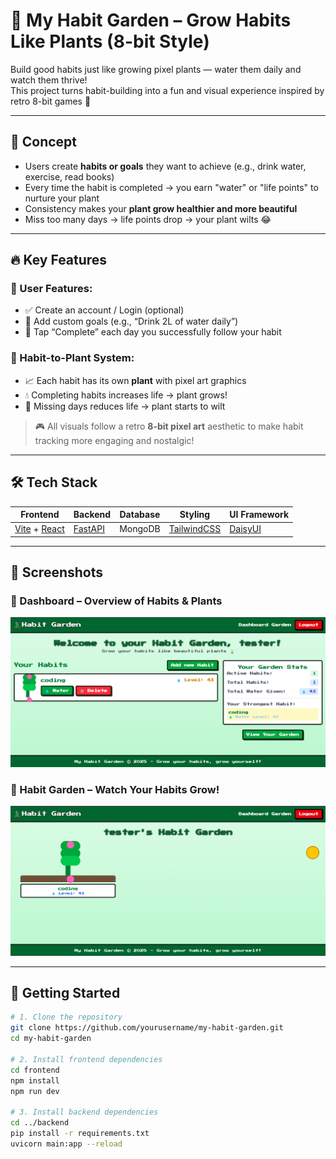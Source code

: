 # 🌱 My Habit Garden – Grow Habits Like Plants (8-bit Style)

Build good habits just like growing pixel plants — water them daily and watch them thrive!  
This project turns habit-building into a fun and visual experience inspired by retro 8-bit games 🌿

---

## 🧠 Concept

- Users create **habits or goals** they want to achieve (e.g., drink water, exercise, read books)
- Every time the habit is completed → you earn "water" or "life points" to nurture your plant
- Consistency makes your **plant grow healthier and more beautiful**
- Miss too many days → life points drop → your plant wilts 😂

---

## 🔥 Key Features

### 👤 User Features:

- ✅ Create an account / Login (optional)
- 🌟 Add custom goals (e.g., “Drink 2L of water daily”)
- 📅 Tap “Complete” each day you successfully follow your habit

### 🌿 Habit-to-Plant System:

- 📈 Each habit has its own **plant** with pixel art graphics
- 💧 Completing habits increases life → plant grows!
- 🥀 Missing days reduces life → plant starts to wilt

> 🎮 All visuals follow a retro **8-bit pixel art** aesthetic to make habit tracking more engaging and nostalgic!

---

## 🛠️ Tech Stack

| Frontend                                                    | Backend                                  | Database | Styling                                 | UI Framework                    |
| ----------------------------------------------------------- | ---------------------------------------- | -------- | --------------------------------------- | ------------------------------- |
| [Vite](https://vitejs.dev/) + [React](https://reactjs.org/) | [FastAPI](https://fastapi.tiangolo.com/) | MongoDB  | [TailwindCSS](https://tailwindcss.com/) | [DaisyUI](https://daisyui.com/) |

---

## 📸 Screenshots

### 🌟 Dashboard – Overview of Habits & Plants

![Dashboard](./assets/Dashboard.png)

### 🌱 Habit Garden – Watch Your Habits Grow!

![Habit Garden](./assets/Garden.png)

---

## 🚀 Getting Started

```bash
# 1. Clone the repository
git clone https://github.com/yourusername/my-habit-garden.git
cd my-habit-garden

# 2. Install frontend dependencies
cd frontend
npm install
npm run dev

# 3. Install backend dependencies
cd ../backend
pip install -r requirements.txt
uvicorn main:app --reload
```
